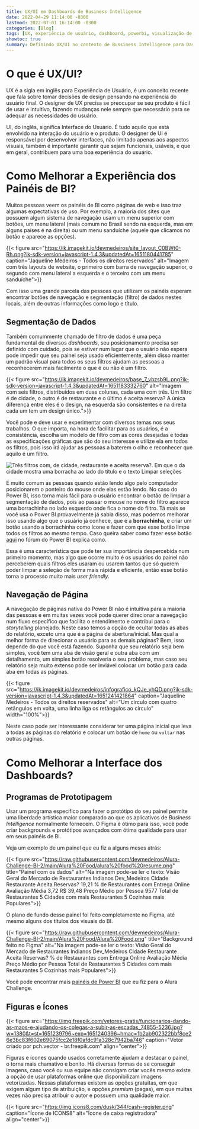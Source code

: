 ```yaml
---
title: UX/UI em Dashboards de Business Intelligence
date: 2022-04-29 11:14:00 -0300
lastmod: 2022-07-01 16:14:00 -0300
categories: [Blog]
tags: [UX, experiência de usuário, dashboard, powerbi, visualização de dados, business intelligence, storytelling, figma]
showtoc: true
summary: Definindo UX/UI no contexto de Bussiness Intelligence para Dashboards com exemplos
---
```


# O que é UX/UI?

UX é a sigla em inglês para Experiência de Usuário, é um conceito recente que fala sobre tomar decisões de design pensando na experiência do usuário final. O designer de UX precisa se preocupar se seu produto é fácil de usar e intuitivo, fazendo mudanças nele sempre que necessário para se adequar as necessidades do usuário.

UI, do inglês, significa Interface do Usuário. É tudo aquilo que está envolvido na interação do usuário e o produto. O designer de UI é responsável por desenvolver interfaces, não limitado apenas aos aspectos visuais, também é importante garantir que sejam funcionais, usáveis, e que em geral, contribuem para uma boa experiência do usuário.

# Como Melhorar a Experiência dos Painéis de BI?

Muitos pessoas veem os painéis de BI como páginas de web e isso traz algumas expectativas de uso. Por exemplo, a maioria dos sites que possuem algum sistema de navegação usam um menu superior com botões, um menu lateral (mais comum no Brasil sendo na esquerda, mas em alguns países é na direita) ou um menu sanduíche (aquele que clicamos no botão e aparece as opções).

{{< figure src="https://ik.imagekit.io/devmedeiros/site_layout_C0BWt0-Rh.png?ik-sdk-version=javascript-1.4.3&updatedAt=1651180441785" caption="Jaqueline Medeiros - Todos os direitos reservados" alt="Imagem com três layouts de website, o primeiro com barra de navegação superior, o segundo com menu lateral a esquerda e o terceiro com um menu sanduíche">}}

Com isso uma grande parcela das pessoas que utilizam os painéis esperam encontrar botões de navegação e segmentação (filtro) de dados nestes locais, além de outras informações como logo e título.

## Segmentação de Dados

Também comummente chamado de filtro de dados é uma peça fundamental de diversos _dashboards_, seu posicionamento precisa ser definido com cuidado, pois se estiver num lugar que o usuário não espera pode impedir que seu painel seja usado eficientemente, além disso manter um padrão visual para todos os seus filtros ajudam as pessoas a reconhecerem mais facilmente o que é ou não é um filtro.

{{< figure src="https://ik.imagekit.io/devmedeiros/base_7_vbzsb9L.png?ik-sdk-version=javascript-1.4.3&updatedAt=1651183332760" alt="Imagem com seis filtros, distribuídos em duas colunas, cada uma com três. Um filtro é de cidade, o outro é de restaurante e o último é aceita reserva? A única diferença entre eles é o design, na esquerda são consistentes e na direita cada um tem um design único.">}}

Você pode e deve usar e experimentar com diversos temas nos seus trabalhos. O que importa, na hora de facilitar para os usuários, é a consistência, escolha um modelo de filtro com as cores desejadas e todas as especificações gráficas que são do seu interesse e utilize ela em todos os filtros, pois isso irá ajudar as pessoas a baterem o olho e reconhecer que aquilo é um filtro.

![Três filtros com, de cidade, restaurante e aceita reserva?. Em que o da cidade mostra uma borracha ao lado do título e o texto Limpar seleções](https://ik.imagekit.io/devmedeiros/borracha_Xwi_TYTHB.png?ik-sdk-version=javascript-1.4.3&updatedAt=1651183773246#center)

É muito comum as pessoas quando estão lendo algo pelo computador posicionarem o ponteiro do mouse onde elas estão lendo. No caso do Power BI, isso torna mais fácil para o usuário encontrar o botão de limpar a segmentação de dados, pois ao passar o mouse no nome do filtro aparece uma borrachinha no lado esquerdo onde fica o nome do filtro. Tá mais se você usa o Power BI provavelmente já sabia disso, mas podemos melhorar isso usando algo que o usuário já conhece, que é a **borrachinha**, e criar um botão usando a borrachinha como ícone e fazer com que esse botão limpe todos os filtros ao mesmo tempo. Caso queira saber como fazer esse botão [aqui](https://community.powerbi.com/t5/Desktop/Clear-All-Slicers-by-one-button-in-power-bi-desktop/m-p/494518) no fórum do Power BI explica como.

Essa é uma característica que pode ter sua importância despercebida num primeiro momento, mas algo que ocorre muito é os usuários do painel não perceberem quais filtros eles usaram ou usarem tantos que só querem poder limpar a seleção de forma mais rápida e eficiente, então esse botão torna o processo muito mais _user friendly_.

## Navegação de Página

A navegação de páginas nativa do Power BI não é intuitiva para a maioria das pessoas e em muitas vezes você pode querer direcionar a navegação num fluxo específico que facilita o entendimento e contribui para o _storytelling_ planejado. Neste caso temos a opção de ocultar todas as abas do relatório, exceto uma que é a página de abertura/inicial. Mas qual a melhor forma de direcionar o usuário para as demais páginas? Bem, isso depende do que você está fazendo. Suponha que seu relatório seja bem simples, você tem uma aba de visão geral e outra aba com um detalhamento, um simples botão resolveria o seu problema, mas caso seu relatório seja muito extenso pode ser inviável colocar um botão para cada aba em todas as páginas.

{{< figure src="https://ik.imagekit.io/devmedeiros/infografico_kQJe_yhQD.png?ik-sdk-version=javascript-1.4.3&updatedAt=1651241421864" caption="Jaqueline Medeiros - Todos os direitos reservados" alt="Um círculo com quatro retângulos em volta, uma linha liga os retângulos ao círculo" width="100%">}}

Neste caso pode ser interessante considerar ter uma página inicial que leva a todas as páginas do relatório e colocar um botão de `home` ou `voltar` nas outras páginas.

# Como Melhorar a Interface dos Dashboards?

## Programas de Prototipagem

Usar um programa específico para fazer o protótipo do seu painel permite uma liberdade artística maior comparado ao que os aplicativos de _Business Intelligence_ normalmente fornecem. O Figma é ótimo para isso, você pode criar backgrounds e protótipos avançados com ótima qualidade para usar em seus painéis de BI.

Veja um exemplo de um painel que eu fiz a alguns meses atrás:

{{< figure src="https://raw.githubusercontent.com/devmedeiros/Alura-Challenge-BI-2/main/Alura%20Food/alura%20food%20resume.png" title="Painel com os dados" alt="Na imagem pode-se ler o texto: Visão Geral do Mercado de Restaurantes Indianos Dev_Medeiros Cidade Restaurante Aceita Reservas? 19,21 % de Restaurantes com Entrega Online Avaliação Média 3,72 R$ 39,48 Preço Médio por Pessoa 9577 Total de Restaurantes 5 Cidades com mais Restaurantes 5 Cozinhas mais Populares">}}

O plano de fundo desse painel foi feito completamente no Figma, até mesmo alguns dos títulos dos visuais do BI.

{{< figure src="https://raw.githubusercontent.com/devmedeiros/Alura-Challenge-BI-2/main/Alura%20Food/Alura%20Food.png" title="Background feito no Figma" alt="Na imagem pode-se ler o texto: Visão Geral do Mercado de Restaurantes Indianos Dev_Medeiros Cidade Restaurante Aceita Reservas? % de Restaurantes com Entrega Online Avaliação Média Preço Médio por Pessoa Total de Restaurantes 5 Cidades com mais Restaurantes 5 Cozinhas mais Populares">}}

Você pode encontrar mais [painéis de Power BI](/pt/post/alura-challenge-bi-2) que eu fiz para o Alura Challenge.

## Figuras e Ícones

{{< figure src="https://img.freepik.com/vetores-gratis/funcionarios-dando-as-maos-e-ajudando-os-colegas-a-subir-as-escadas_74855-5236.jpg?w=1380&t=st=1651239796~exp=1651240396~hmac=1b2ab902322bbf8ce26e3bc83f602e69075fcc2e18f0afdc91a328c7942ba746" caption="Vetor criado por pch.vector - br.freepik.com" align="center">}}

Figuras e ícones quando usados corretamente ajudam a destacar o painel, o torna mais chamativo e bonito. Há diversas formas de se conseguir imagens, caso você ou sua equipe não consigam criar vocês mesmo existe a opção de usar plataformas online que disponibilizam imagens vetorizadas. Nessas plataformas existem as opções gratuitas, em que exigem algum tipo de atribuição, e opções _premium_ (pagas), em que muitas vezes não precisa atribuir o autor e possuem uma qualidade maior.

{{< figure src="https://img.icons8.com/dusk/344/cash-register.png" caption="Ícone de ICONS8" alt="Ícone de caixa registradora" align="center">}}
